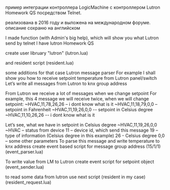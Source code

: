 пример интеграции контроллера LogicMachine с контроллером Lutron Homework QS посредством Telnet.

реализована в 2016 году и выложена на международном форуме. описание сохраню на английском

I made function (with Admin's big help), which will show you what Lutron send by telnet
I have lutron Homework QS

create user libruary "lutron" (lutron.lua)

and resident script (resident.lua)


some additions for that case
Lutron message parser
For example I shall show you how to receive setpoint temperature from Lutron panel/switch
Let’s write all messages from Lutron to knx group address

From Lutron we receive a lot of messages when we change setpoint
For example, this 4 message we will receive twice, when we will change setpoint:
~HVAC,11,78,26,26 – i dont know what is it
~HVAC,11,18,79,0,0 – setpoint in Fahrenheit
~HVAC,11,19,26,0,0 -- setpoint in Celsius degree
~HVAC,11,10,26,26 -- i dont know what is it
 
Let’s see, what we have in  setpoint in Celsius degree
~HVAC,11,19,26,0,0
~HVAC – status from device
11 – device id, which send this message
19 – type of information (Celsius degree in this example)
26 - Celsius degree
0,0 – some other parameters
To parse this message and write temperature to knx address create event based script for message group address (15/1/1) (event_parser.lua)

To write value from LM to Lutron create event script for setpoint object (event_sender.lua)

to read some data from lutron use next script (resident in my case) (resident_request.lua)



